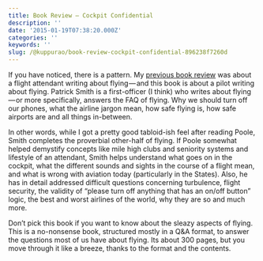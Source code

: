 ```yaml
---
title: Book Review — Cockpit Confidential
description: ''
date: '2015-01-19T07:38:20.000Z'
categories: ''
keywords: ''
slug: /@kuppurao/book-review-cockpit-confidential-896238f7260d
---
```


If you have noticed, there is a pattern. My [previous book review](http://kuppurao.com/2014/12/29/book-review-cruising-altitude/ "Book Review – Cruising Altitude") was about a flight attendant writing about flying — and this book is about a pilot writing about flying. Patrick Smith is a first-officer (I think) who writes about flying — or more specifically, answers the FAQ of flying. Why we should turn off our phones, what the airline jargon mean, how safe flying is, how safe airports are and all things in-between.

In other words, while I got a pretty good tabloid-ish feel after reading Poole, Smith completes the proverbial other-half of flying. If Poole somewhat helped demystify concepts like mile high clubs and seniority systems and lifestyle of an attendant, Smith helps understand what goes on in the cockpit, what the different sounds and sights in the course of a flight mean, and what is wrong with aviation today (particularly in the States). Also, he has in detail addressed difficult questions concerning turbulence, flight security, the validity of “please turn off anything that has an on/off button” logic, the best and worst airlines of the world, why they are so and much more.

Don’t pick this book if you want to know about the sleazy aspects of flying. This is a no-nonsense book, structured mostly in a Q&A format, to answer the questions most of us have about flying. Its about 300 pages, but you move through it like a breeze, thanks to the format and the contents.